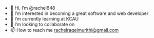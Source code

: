 - 👋 Hi, I’m @rachel648
- 👀 I’m interested in becoming a great software and web developer
- 🌱 I’m currently learning at KCAU
- 💞️ I’m looking to collaborate on
- 📫 How to reach me rachelraqelmurithi@gmail.com

<!---
rachel648/rachel648 is a ✨ special ✨ repository because its `README.md` (this file) appears on your GitHub profile.
You can click the Preview link to take a look at your changes.
--->
